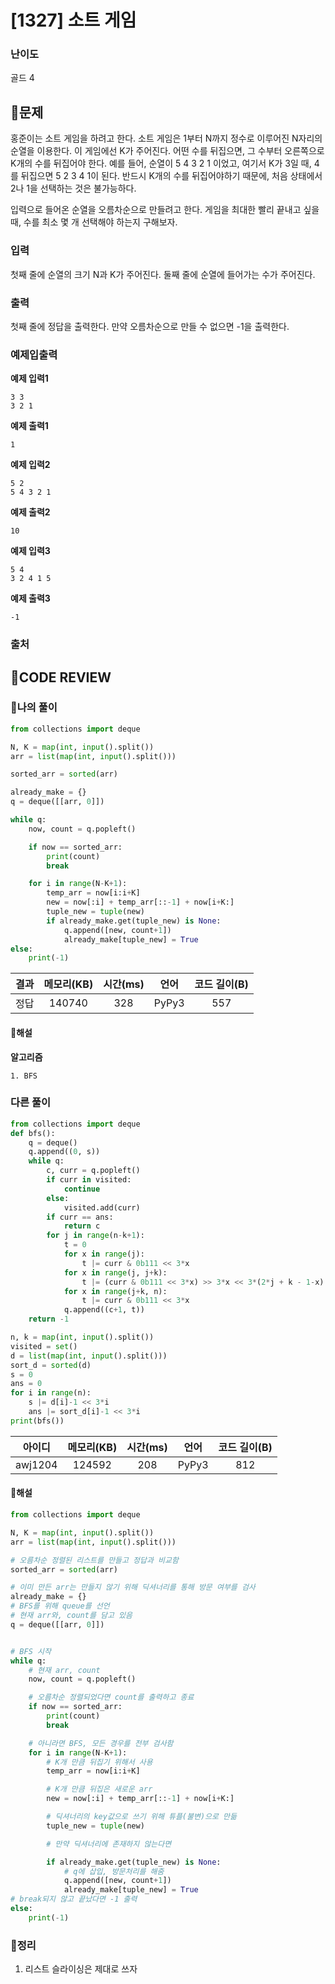 # [1327] 소트 게임

### **난이도**
골드 4
## **📝문제**
홍준이는 소트 게임을 하려고 한다. 소트 게임은 1부터 N까지 정수로 이루어진 N자리의 순열을 이용한다. 이 게임에선 K가 주어진다. 어떤 수를 뒤집으면, 그 수부터 오른쪽으로 K개의 수를 뒤집어야 한다. 예를 들어, 순열이 5 4 3 2 1 이었고, 여기서 K가 3일 때, 4를 뒤집으면 5 2 3 4 1이 된다. 반드시 K개의 수를 뒤집어야하기 때문에, 처음 상태에서 2나 1을 선택하는 것은 불가능하다.

입력으로 들어온 순열을 오름차순으로 만들려고 한다. 게임을 최대한 빨리 끝내고 싶을 때, 수를 최소 몇 개 선택해야 하는지 구해보자.
### **입력**
첫째 줄에 순열의 크기 N과 K가 주어진다. 둘째 줄에 순열에 들어가는 수가 주어진다.
### **출력**
첫째 줄에 정답을 출력한다. 만약 오름차순으로 만들 수 없으면 -1을 출력한다.
### **예제입출력**

**예제 입력1**

```
3 3
3 2 1
```

**예제 출력1**

```
1
```

**예제 입력2**

```
5 2
5 4 3 2 1
```

**예제 출력2**

```
10
```

**예제 입력3**

```
5 4
3 2 4 1 5
```

**예제 출력3**

```
-1
```

### **출처**

## **🧐CODE REVIEW**

### **🧾나의 풀이**

```python
from collections import deque

N, K = map(int, input().split())
arr = list(map(int, input().split()))

sorted_arr = sorted(arr)

already_make = {}
q = deque([[arr, 0]])

while q:
    now, count = q.popleft()

    if now == sorted_arr:
        print(count)
        break

    for i in range(N-K+1):
        temp_arr = now[i:i+K]
        new = now[:i] + temp_arr[::-1] + now[i+K:]
        tuple_new = tuple(new)
        if already_make.get(tuple_new) is None:
            q.append([new, count+1])
            already_make[tuple_new] = True
else:
    print(-1)
```

결과	| 메모리(KB) |	시간(ms) |	언어 |	코드 길이(B)
:----:|:-----:|:-----:|:-----:|:--------:
정답|140740|328|PyPy3|557
#### **📝해설**

**알고리즘**
```
1. BFS
```

### **다른 풀이**

```python
from collections import deque
def bfs():
    q = deque()
    q.append((0, s))
    while q:
        c, curr = q.popleft()
        if curr in visited:
            continue
        else:
            visited.add(curr)
        if curr == ans:
            return c
        for j in range(n-k+1):
            t = 0
            for x in range(j):
                t |= curr & 0b111 << 3*x
            for x in range(j, j+k):
                t |= (curr & 0b111 << 3*x) >> 3*x << 3*(2*j + k - 1-x)
            for x in range(j+k, n):
                t |= curr & 0b111 << 3*x
            q.append((c+1, t))
    return -1

n, k = map(int, input().split())
visited = set()
d = list(map(int, input().split()))
sort_d = sorted(d)
s = 0
ans = 0
for i in range(n):
    s |= d[i]-1 << 3*i
    ans |= sort_d[i]-1 << 3*i
print(bfs())
```

아이디 | 메모리(KB) |	시간(ms) |	언어 |	코드 길이(B) 
:-----:|:-----:|:-----:|:----:|:--------:
awj1204|124592|208|PyPy3|812
#### **📝해설**

```python
from collections import deque

N, K = map(int, input().split())
arr = list(map(int, input().split()))

# 오름차순 정렬된 리스트를 만들고 정답과 비교함
sorted_arr = sorted(arr)

# 이미 만든 arr는 만들지 않기 위해 딕셔너리를 통해 방문 여부를 검사
already_make = {}
# BFS를 위해 queue를 선언
# 현재 arr와, count를 담고 있음
q = deque([[arr, 0]])


# BFS 시작
while q:
    # 현재 arr, count
    now, count = q.popleft()

    # 오름차순 정렬되었다면 count를 출력하고 종료
    if now == sorted_arr:
        print(count)
        break

    # 아니라면 BFS, 모든 경우를 전부 검사함
    for i in range(N-K+1):
        # K개 만큼 뒤집기 위해서 사용
        temp_arr = now[i:i+K]

        # K개 만큼 뒤집은 새로운 arr
        new = now[:i] + temp_arr[::-1] + now[i+K:]

        # 딕셔너리의 key값으로 쓰기 위해 튜플(불변)으로 만듦
        tuple_new = tuple(new)

        # 만약 딕셔너리에 존재하지 않는다면

        if already_make.get(tuple_new) is None:
            # q에 삽입, 방문처리를 해줌
            q.append([new, count+1])
            already_make[tuple_new] = True
# break되지 않고 끝났다면 -1 출력
else:
    print(-1)
```

### **🔖정리**

1. 리스트 슬라이싱은 제대로 쓰자